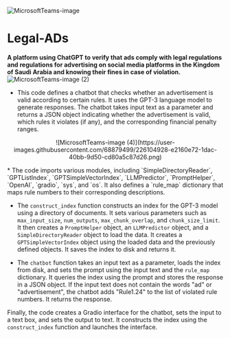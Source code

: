 
![MicrosoftTeams-image](https://user-images.githubusercontent.com/68879499/226104191-926563d8-b8b3-4862-80c3-999376d51e3a.png)

# Legal-ADs
**A platform using ChatGPT to verify that ads comply with legal regulations and regulations for advertising on social media platforms in the Kingdom of Saudi Arabia and knowing their fines in case of violation.**
![MicrosoftTeams-image (2)](https://user-images.githubusercontent.com/68879499/226104410-cb580814-7b11-464d-b280-6a40858c6c76.png)

>
* This code defines a chatbot that checks whether an advertisement is valid according to certain rules. It uses the GPT-3 language model to generate responses. The chatbot takes input text as a parameter and returns a JSON object indicating whether the advertisement is valid, which rules it violates (if any), and the corresponding financial penalty ranges. 
<p align="center">
![MicrosoftTeams-image (4)](https://user-images.githubusercontent.com/68879499/226104928-e2160e72-1dac-40bb-9d50-cd80a5c87d26.png)

</p>
* The code imports various modules, including `SimpleDirectoryReader`, `GPTListIndex`, `GPTSimpleVectorIndex`, `LLMPredictor`, `PromptHelper`, `OpenAI`, `gradio`, `sys`, and `os`. It also defines a `rule_map` dictionary that maps rule numbers to their corresponding descriptions. 

* The `construct_index` function constructs an index for the GPT-3 model using a directory of documents. It sets various parameters such as `max_input_size`, `num_outputs`, `max_chunk_overlap`, and `chunk_size_limit`. It then creates a `PromptHelper` object, an `LLMPredictor` object, and a `SimpleDirectoryReader` object to load the data. It creates a `GPTSimpleVectorIndex` object using the loaded data and the previously defined objects. It saves the index to disk and returns it. 

* The `chatbot` function takes an input text as a parameter, loads the index from disk, and sets the prompt using the input text and the `rule_map` dictionary. It queries the index using the prompt and stores the response in a JSON object. If the input text does not contain the words "ad" or "advertisement", the chatbot adds "Rule1.24" to the list of violated rule numbers. It returns the response. 

Finally, the code creates a Gradio interface for the chatbot, sets the input to a text box, and sets the output to text. It constructs the index using the `construct_index` function and launches the interface.
